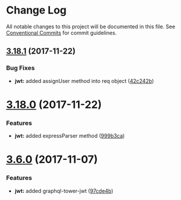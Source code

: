 # Change Log

All notable changes to this project will be documented in this file.
See [Conventional Commits](https://conventionalcommits.org) for commit guidelines.

<a name="3.18.1"></a>
## [3.18.1](https://github.com/tmotx/graphql-tower/compare/v3.18.0...v3.18.1) (2017-11-22)


### Bug Fixes

* **jwt:** added assignUser method into req object ([42c242b](https://github.com/tmotx/graphql-tower/commit/42c242b))




<a name="3.18.0"></a>
# [3.18.0](https://github.com/tmotx/graphql-tower/compare/v3.17.2...v3.18.0) (2017-11-22)


### Features

* **jwt:** added expressParser method ([999b3ca](https://github.com/tmotx/graphql-tower/commit/999b3ca))




<a name="3.6.0"></a>
# [3.6.0](https://github.com/tmotx/graphql-tower/compare/v3.5.0...v3.6.0) (2017-11-07)


### Features

* **jwt:** added graphql-tower-jwt ([97cde4b](https://github.com/tmotx/graphql-tower/commit/97cde4b))
